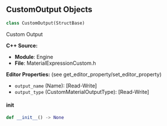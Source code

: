 ## CustomOutput Objects

```python
class CustomOutput(StructBase)
```

Custom Output

**C++ Source:**

- **Module**: Engine
- **File**: MaterialExpressionCustom.h

**Editor Properties:** (see get_editor_property/set_editor_property)

- ``output_name`` (Name):  [Read-Write]
- ``output_type`` (CustomMaterialOutputType):  [Read-Write]

<a id="unreal.CustomOutput.__init__"></a>

#### __init__

```python
def __init__() -> None
```

<a id="unreal.CustomDefine"></a>